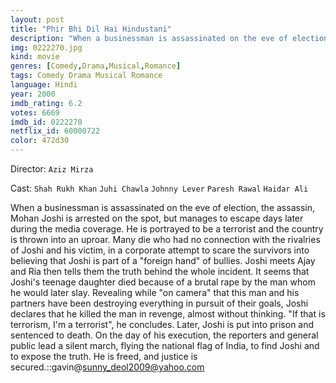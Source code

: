 ```yaml
---
layout: post
title: "Phir Bhi Dil Hai Hindustani"
description: "When a businessman is assassinated on the eve of election, the assassin, Mohan Joshi is arrested on the spot, but manages to escape days later during the media coverage. He is portrayed to be a terrorist and the country is thrown into an uproar. Many die who had no connection with the rivalries of Joshi and his victim, in a corporate attempt to scare the survivors into believing that Joshi is part of a foreign hand of bullies. .."
img: 0222270.jpg
kind: movie
genres: [Comedy,Drama,Musical,Romance]
tags: Comedy Drama Musical Romance 
language: Hindi
year: 2000
imdb_rating: 6.2
votes: 6669
imdb_id: 0222270
netflix_id: 60000722
color: 472d30
---
```

Director: `Aziz Mirza`  

Cast: `Shah Rukh Khan` `Juhi Chawla` `Johnny Lever` `Paresh Rawal` `Haidar Ali` 

When a businessman is assassinated on the eve of election, the assassin, Mohan Joshi is arrested on the spot, but manages to escape days later during the media coverage. He is portrayed to be a terrorist and the country is thrown into an uproar. Many die who had no connection with the rivalries of Joshi and his victim, in a corporate attempt to scare the survivors into believing that Joshi is part of a "foreign hand" of bullies. Joshi meets Ajay and Ria then tells them the truth behind the whole incident. It seems that Joshi's teenage daughter died because of a brutal rape by the man whom he would later slay. Revealing while "on camera" that this man and his partners have been destroying everything in pursuit of their goals, Joshi declares that he killed the man in revenge, almost without thinking. "If that is terrorism, I'm a terrorist", he concludes. Later, Joshi is put into prison and sentenced to death. On the day of his execution, the reporters and general public lead a silent march, flying the national flag of India, to find Joshi and to expose the truth. He is freed, and justice is secured.::gavin@sunny_deol2009@yahoo.com
